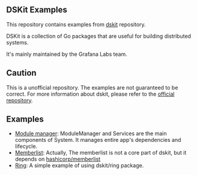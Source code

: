 ## DSKit Examples
This repository contains examples from [dskit](https://github.com/grafana/dskit/) repository.

DSKit is a collection of Go packages that are useful for building distributed systems.

It's mainly maintained by the Grafana Labs team.

## Caution
This is a unofficial repository. The examples are not guaranteed to be correct. 
For more information about dskit, please refer to the [official repository](https://github.com/grafana/dskit/).

## Examples
- [Module manager](./module_manager): ModuleManager and Services are the main components of System. It manages entire app's dependencies and lifecycle.
- [Memberlist](./memberlist): Actually, The memberlist is not a core part of dskit, but it depends on [hashicorp/memberlist](https://github.com/hashicorp/memberlist)
- [Ring](./ring_default): A simple example of using dskit/ring package.